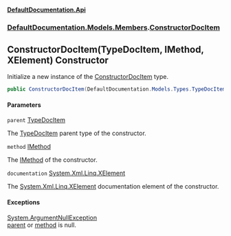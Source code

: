 #### [DefaultDocumentation\.Api](../../../../index.md 'index')
### [DefaultDocumentation\.Models\.Members](../../../../index.md#DefaultDocumentation.Models.Members 'DefaultDocumentation\.Models\.Members').[ConstructorDocItem](index.md 'DefaultDocumentation\.Models\.Members\.ConstructorDocItem')

## ConstructorDocItem\(TypeDocItem, IMethod, XElement\) Constructor

Initialize a new instance of the [ConstructorDocItem](index.md 'DefaultDocumentation\.Models\.Members\.ConstructorDocItem') type\.

```csharp
public ConstructorDocItem(DefaultDocumentation.Models.Types.TypeDocItem parent, IMethod method, System.Xml.Linq.XElement? documentation);
```
#### Parameters

<a name='DefaultDocumentation.Models.Members.ConstructorDocItem.ConstructorDocItem(DefaultDocumentation.Models.Types.TypeDocItem,IMethod,System.Xml.Linq.XElement).parent'></a>

`parent` [TypeDocItem](../../Types/TypeDocItem/index.md 'DefaultDocumentation\.Models\.Types\.TypeDocItem')

The [TypeDocItem](../../Types/TypeDocItem/index.md 'DefaultDocumentation\.Models\.Types\.TypeDocItem') parent type of the constructor\.

<a name='DefaultDocumentation.Models.Members.ConstructorDocItem.ConstructorDocItem(DefaultDocumentation.Models.Types.TypeDocItem,IMethod,System.Xml.Linq.XElement).method'></a>

`method` [IMethod](https://github.com/icsharpcode/ILSpy 'ICSharpCode\.Decompiler\.TypeSystem\.IMethod')

The [IMethod](https://github.com/icsharpcode/ILSpy 'ICSharpCode\.Decompiler\.TypeSystem\.IMethod') of the constructor\.

<a name='DefaultDocumentation.Models.Members.ConstructorDocItem.ConstructorDocItem(DefaultDocumentation.Models.Types.TypeDocItem,IMethod,System.Xml.Linq.XElement).documentation'></a>

`documentation` [System\.Xml\.Linq\.XElement](https://docs.microsoft.com/en-us/dotnet/api/System.Xml.Linq.XElement 'System\.Xml\.Linq\.XElement')

The [System\.Xml\.Linq\.XElement](https://docs.microsoft.com/en-us/dotnet/api/System.Xml.Linq.XElement 'System\.Xml\.Linq\.XElement') documentation element of the constructor\.

#### Exceptions

[System\.ArgumentNullException](https://docs.microsoft.com/en-us/dotnet/api/System.ArgumentNullException 'System\.ArgumentNullException')  
[parent](ConstructorDocItem(TypeDocItem,IMethod,XElement).md#DefaultDocumentation.Models.Members.ConstructorDocItem.ConstructorDocItem(DefaultDocumentation.Models.Types.TypeDocItem,IMethod,System.Xml.Linq.XElement).parent 'DefaultDocumentation\.Models\.Members\.ConstructorDocItem\.ConstructorDocItem\(DefaultDocumentation\.Models\.Types\.TypeDocItem, IMethod, System\.Xml\.Linq\.XElement\)\.parent') or [method](ConstructorDocItem(TypeDocItem,IMethod,XElement).md#DefaultDocumentation.Models.Members.ConstructorDocItem.ConstructorDocItem(DefaultDocumentation.Models.Types.TypeDocItem,IMethod,System.Xml.Linq.XElement).method 'DefaultDocumentation\.Models\.Members\.ConstructorDocItem\.ConstructorDocItem\(DefaultDocumentation\.Models\.Types\.TypeDocItem, IMethod, System\.Xml\.Linq\.XElement\)\.method') is null\.